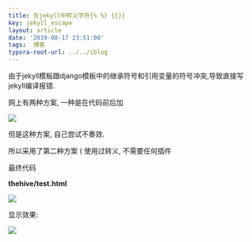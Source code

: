 ```yaml
---
title: 在jekyll中转义字符{% %} {{}}
key: jekyll_escape
layout: article
date: '2019-08-17 23:51:00'
tags:  博客
typora-root-url: ../../iblog
---
```


由于jekyll模板跟django模板中的继承符号和引用变量的符号冲突,导致直接写jekyll编译报错.

网上有两种方案, 一种是在代码前后加

![](https://imgs.zhangbaobao.cn/img/20190818005944.png)

但是这种方案, 自己尝试不奏效.

所以采用了第二种方案 ( 使用过转义, 不需要任何插件

最终代码

**thehive/test.html**

![](https://imgs.zhangbaobao.cn/img/20190817235102.png)

显示效果:

![](https://imgs.zhangbaobao.cn/img/20190817235139.png)